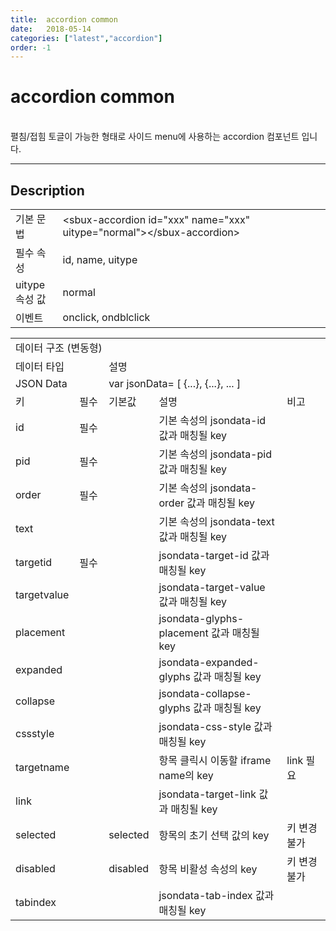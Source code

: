 ```yaml
---
title:  accordion common
date:   2018-05-14
categories: ["latest","accordion"]
order: -1
---
```


accordion common
===

<br>
펼침/접힘 토글이 가능한 형태로 사이드 menu에 사용하는 accordion 컴포넌트 입니다.

---

## Description

<table style="width:100%">
    <colgroup>
        <col width="15%"/>
        <col width="35%"/>
        <col width="15%"/>
        <col width="35%"/>
    </colgroup>
    <tr>
        <td class="tdTitle tdBg">기본 문법</td>
        <td colspan="3">&lt;sbux-accordion id="xxx" name="xxx" uitype="normal"&gt;&lt;/sbux-accordion&gt;</td>
    </tr>
    <tr>
        <td class="tdTitle tdBg">필수 속성</td>
        <td colspan="3">id, name, uitype</td>
    </tr>
    <tr>
        <td class="tdTitle tdBg">uitype 속성 값</td>
        <td colspan="3">normal</td>
    </tr>
    <tr>
        <td class="tdTitle tdBg">이벤트</td>
        <td colspan="3">onclick, ondblclick</td>
    </tr>
</table>

<table style="width:100%">
    <colgroup>
        <col width="15%"/>
        <col width="10%"/>
        <col width="15%"/>
        <col width="45%"/>
        <col width="15%"/>
    </colgroup>
    <tr>
        <td class="tdTitle tdBg tdCenter" colspan="5">데이터 구조 (변동형)</td>
    </tr>
    <tr>
        <td class="tdTitle tdBg tdCenter" colspan="2">데이터 타입</td>
        <td class="tdTitle tdBg tdCenter" colspan="3">설명</td>
    </tr>
    <tr>
        <td class="tdCenter" colspan="2">JSON Data</td>
        <td class="tdCenter" colspan="3">var jsonData= [ {...}, {...}, ... ]</td>
    </tr>
    <tr>
        <td class="tdTitle tdBg tdCenter">키</td>
        <td class="tdTitle tdBg tdCenter">필수</td>
        <td class="tdTitle tdBg tdCenter">기본값</td>
        <td class="tdTitle tdBg tdCenter">설명</td>
        <td class="tdTitle tdBg tdCenter">비고</td>
    </tr>
    <tr>
        <td>id</td>
        <td class="tdCenter">필수</td>
        <td></td>
        <td>기본 속성의 jsondata-id 값과 매칭될 key</td>
        <td class="tdCenter"></td>
    </tr>
    <tr>
        <td>pid</td>
        <td class="tdCenter">필수</td>
        <td></td>
        <td>기본 속성의 jsondata-pid 값과 매칭될 key</td>
        <td class="tdCenter"></td>
    </tr>
    <tr>
        <td>order</td>
        <td class="tdCenter">필수</td>
        <td></td>
        <td>기본 속성의 jsondata-order 값과 매칭될 key</td>
        <td class="tdCenter"></td>
    </tr>
    <tr>
        <td>text</td>
        <td class="tdCenter"></td>
        <td></td>
        <td>기본 속성의 jsondata-text 값과 매칭될 key</td>
        <td class="tdCenter"></td>
    </tr>
    <tr>
        <td>targetid</td>
        <td class="tdCenter">필수</td>
        <td></td>
        <td>jsondata-target-id 값과 매칭될 key</td>
        <td class="tdCenter"></td>
    </tr>
    <tr>
        <td>targetvalue</td>
        <td class="tdCenter"></td>
        <td></td>
        <td>jsondata-target-value 값과 매칭될 key</td>
        <td class="tdCenter"></td>
    </tr>
    <tr>
        <td>placement</td>
        <td class="tdCenter"></td>
        <td></td>
        <td>jsondata-glyphs-placement 값과 매칭될 key</td>
        <td class="tdCenter"></td>
    </tr>
    <tr>
        <td>expanded</td>
        <td class="tdCenter"></td>
        <td></td>
        <td>jsondata-expanded-glyphs 값과 매칭될 key</td>
        <td class="tdCenter"></td>
    </tr>
    <tr>
        <td>collapse</td>
        <td class="tdCenter"></td>
        <td></td>
        <td>jsondata-collapse-glyphs 값과 매칭될 key</td>
        <td class="tdCenter"></td>
    </tr>
    <tr>
        <td>cssstyle</td>
        <td class="tdCenter"></td>
        <td></td>
        <td>jsondata-css-style 값과 매칭될 key</td>
        <td class="tdCenter"></td>
    </tr>
    <tr>
        <td>targetname</td>
        <td class="tdCenter"></td>
        <td></td>
        <td>항목 클릭시 이동할 iframe name의 key</td>
        <td class="tdCenter">link 필요</td>
    </tr>
    <tr>
        <td>link</td>
        <td class="tdCenter"></td>
        <td></td>
        <td>jsondata-target-link 값과 매칭될 key</td>
        <td class="tdCenter"></td>
    </tr>
    <tr>
        <td>selected</td>
        <td class="tdCenter"></td>
        <td>selected</td>
        <td>항목의 초기 선택 값의 key</td>
        <td class="tdCenter">키 변경 불가</td>
    </tr>
    <tr>
        <td>disabled</td>
        <td class="tdCenter"></td>
        <td>disabled</td>
        <td>항목 비활성 속성의 key</td>
        <td class="tdCenter">키 변경 불가</td>
    </tr>
    <tr>
        <td>tabindex</td>
        <td class="tdCenter"></td>
        <td></td>
        <td>jsondata-tab-index 값과 매칭될 key</td>
        <td class="tdCenter"></td>
    </tr>
</table>